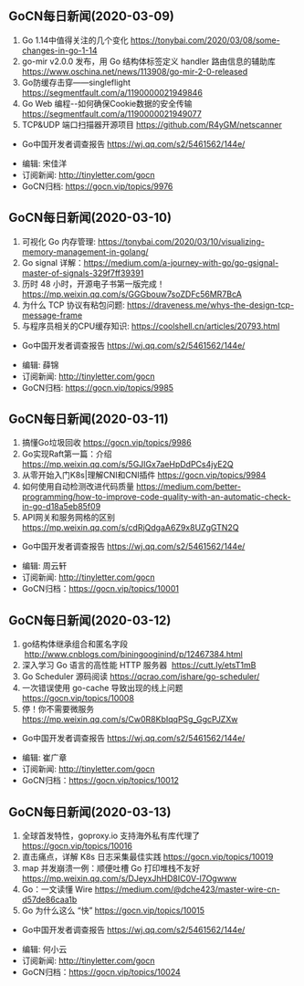 ## GoCN每日新闻(2020-03-09)

1. Go 1.14中值得关注的几个变化 https://tonybai.com/2020/03/08/some-changes-in-go-1-14
2. go-mir v2.0.0 发布，用 Go 结构体标签定义 handler 路由信息的辅助库 https://www.oschina.net/news/113908/go-mir-2-0-released
3. Go防缓存击穿——singleflight https://segmentfault.com/a/1190000021949846
4. Go Web 编程--如何确保Cookie数据的安全传输 https://segmentfault.com/a/1190000021949077
5. TCP&UDP 端口扫描器开源项目 https://github.com/R4yGM/netscanner

* Go中国开发者调查报告 https://wj.qq.com/s2/5461562/144e/

- 编辑: 宋佳洋
- 订阅新闻: http://tinyletter.com/gocn
- GoCN归档: https://gocn.vip/topics/9976

## GoCN每日新闻(2020-03-10)

1. 可视化 Go 内存管理: https://tonybai.com/2020/03/10/visualizing-memory-management-in-golang/ 
2. Go signal 详解：https://medium.com/a-journey-with-go/go-gsignal-master-of-signals-329f7ff39391
3. 历时 48 小时，开源电子书<TiDB in Action>第一版完成！https://mp.weixin.qq.com/s/GGGbouw7soZDFc56MR7BcA
4. 为什么 TCP 协议有粘包问题: https://draveness.me/whys-the-design-tcp-message-frame 
5. 与程序员相关的CPU缓存知识: https://coolshell.cn/articles/20793.html 

* Go中国开发者调查报告 https://wj.qq.com/s2/5461562/144e/

- 编辑: 薛锦
- 订阅新闻: http://tinyletter.com/gocn
- GoCN归档: https://gocn.vip/topics/9985

## GoCN每日新闻(2020-03-11)

1. 搞懂Go垃圾回收 https://gocn.vip/topics/9986
2. Go实现Raft第一篇：介绍 https://mp.weixin.qq.com/s/5GJIGx7aeHpDdPCs4jyE2Q
3. 从零开始入门K8s|理解CNI和CNI插件 https://gocn.vip/topics/9984
4. 如何使用自动检测改进代码质量 https://medium.com/better-programming/how-to-improve-code-quality-with-an-automatic-check-in-go-d18a5eb85f09
5. API网关和服务网格的区别 https://mp.weixin.qq.com/s/cdRjQdgaA6Z9x8UZgGTN2Q

* Go中国开发者调查报告 https://wj.qq.com/s2/5461562/144e/

- 编辑: 周云轩
- 订阅新闻: http://tinyletter.com/gocn
- GoCN归档：https://gocn.vip/topics/10001


## GoCN每日新闻(2020-03-12)

1.  go结构体继承组合和匿名字段   http://www.cnblogs.com/biningooginind/p/12467384.html
2.  深入学习 Go 语言的高性能 HTTP 服务器   https://cutt.ly/etsT1mB
3. Go Scheduler 源码阅读 https://qcrao.com/ishare/go-scheduler/
4.  一次错误使用 go-cache 导致出现的线上问题  https://gocn.vip/topics/10008
5.  停！你不需要微服务 https://mp.weixin.qq.com/s/Cw0R8KbIqqPSg_GgcPJZXw

* Go中国开发者调查报告 https://wj.qq.com/s2/5461562/144e/

- 编辑: 崔广章
- 订阅新闻: http://tinyletter.com/gocn
- GoCN归档：https://gocn.vip/topics/10012

## GoCN每日新闻(2020-03-13)

1. 全球首发特性，goproxy.io 支持海外私有库代理了 https://gocn.vip/topics/10016
2. 直击痛点，详解 K8s 日志采集最佳实践 https://gocn.vip/topics/10019
3. map 并发崩溃一例：顺便吐槽 Go 打印堆栈不友好 https://mp.weixin.qq.com/s/DJeyxJhHD8IC0V-l7Ogwww
4. Go：一文读懂 Wire https://medium.com/@dche423/master-wire-cn-d57de86caa1b
5. Go 为什么这么 “快” https://gocn.vip/topics/10015

* Go中国开发者调查报告 https://wj.qq.com/s2/5461562/144e/

- 编辑: 何小云
- 订阅新闻: http://tinyletter.com/gocn
- GoCN归档：https://gocn.vip/topics/10024
